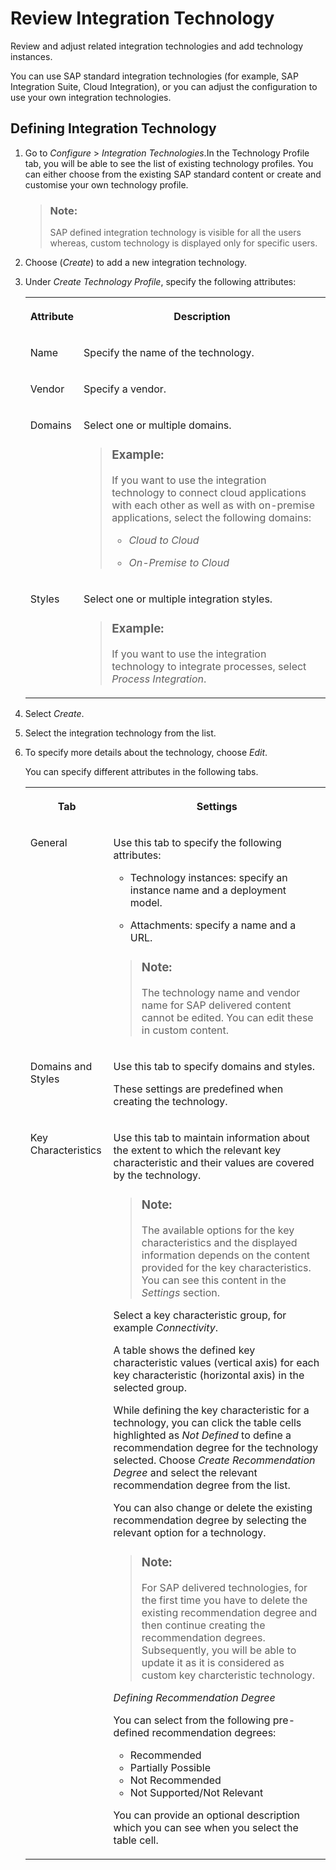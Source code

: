 <!-- loio47439ac3bb134d809291dbd52aca7657 -->

# Review Integration Technology

Review and adjust related integration technologies and add technology instances.

You can use SAP standard integration technologies \(for example, SAP Integration Suite, Cloud Integration\), or you can adjust the configuration to use your own integration technologies.



<a name="loio47439ac3bb134d809291dbd52aca7657__section_syc_zkc_nsb"/>

## Defining Integration Technology

1.  Go to *Configure* \> *Integration Technologies*.In the Technology Profile tab, you will be able to see the list of existing technology profiles. You can either choose from the existing SAP standard content or create and customise your own technology profile.

    > ### Note:  
    > SAP defined integration technology is visible for all the users whereas, custom technology is displayed only for specific users.

2.  Choose \(*Create*\) to add a new integration technology.

3.  Under *Create Technology Profile*, specify the following attributes:

    <a name="loio47439ac3bb134d809291dbd52aca7657__table_nwj_3lc_nsb"/>


    <table>
    <tr>
    <th valign="top">

    Attribute


    
    </th>
    <th valign="top">

    Description


    
    </th>
    </tr>
    <tr>
    <td valign="top">

    Name


    
    </td>
    <td valign="top">

    Specify the name of the technology.


    
    </td>
    </tr>
    <tr>
    <td valign="top">

    Vendor


    
    </td>
    <td valign="top">

    Specify a vendor.


    
    </td>
    </tr>
    <tr>
    <td valign="top">

    Domains


    
    </td>
    <td valign="top">

    Select one or multiple domains.

    > ### Example:  
    > If you want to use the integration technology to connect cloud applications with each other as well as with on-premise applications, select the following domains:
    > 
    > -   *Cloud to Cloud*
    > 
    > -   *On-Premise to Cloud*


    
    </td>
    </tr>
    <tr>
    <td valign="top">

    Styles


    
    </td>
    <td valign="top">

    Select one or multiple integration styles.

    > ### Example:  
    > If you want to use the integration technology to integrate processes, select *Process Integration*.


    
    </td>
    </tr>
    </table>
    
4.  Select *Create*.

5.  Select the integration technology from the list.

6.  To specify more details about the technology, choose *Edit*.

    You can specify different attributes in the following tabs.

    <a name="loio47439ac3bb134d809291dbd52aca7657__table_a2g_rmc_nsb"/>


    <table>
    <tr>
    <th valign="top">

    Tab


    
    </th>
    <th valign="top">

    Settings


    
    </th>
    </tr>
    <tr>
    <td valign="top">

    General


    
    </td>
    <td valign="top">

    Use this tab to specify the following attributes:

    -   Technology instances: specify an instance name and a deployment model.

    -   Attachments: specify a name and a URL.


    > ### Note:  
    > The technology name and vendor name for SAP delivered content cannot be edited. You can edit these in custom content.


    
    </td>
    </tr>
    <tr>
    <td valign="top">

    Domains and Styles


    
    </td>
    <td valign="top">

    Use this tab to specify domains and styles.

    These settings are predefined when creating the technology.


    
    </td>
    </tr>
    <tr>
    <td valign="top">

    Key Characteristics


    
    </td>
    <td valign="top">

    Use this tab to maintain information about the extent to which the relevant key characteristic and their values are covered by the technology.

    > ### Note:  
    > The available options for the key characteristics and the displayed information depends on the content provided for the key characteristics. You can see this content in the *Settings* section.

    Select a key characteristic group, for example *Connectivity*.

    A table shows the defined key characteristic values \(vertical axis\) for each key characteristic \(horizontal axis\) in the selected group.

    While defining the key characteristic for a technology, you can click the table cells highlighted as *Not Defined* to define a recommendation degree for the technology selected. Choose *Create Recommendation Degree* and select the relevant recommendation degree from the list.

    You can also change or delete the existing recommendation degree by selecting the relevant option for a technology.

    > ### Note:  
    > For SAP delivered technologies, for the first time you have to delete the existing recommendation degree and then continue creating the recommendation degrees. Subsequently, you will be able to update it as it is considered as custom key charcteristic technology.

    *Defining Recommendation Degree*

    You can select from the following pre-defined recommendation degrees:

    -   Recommended
    -   Partially Possible
    -   Not Recommended
    -   Not Supported/Not Relevant

    You can provide an optional description which you can see when you select the table cell.


    
    </td>
    </tr>
    </table>
    

